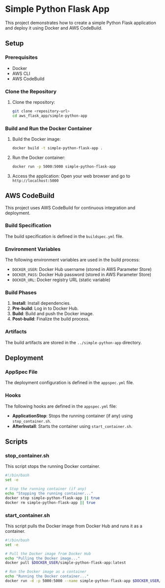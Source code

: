 # Simple Python Flask App

This project demonstrates how to create a simple Python Flask application and deploy it using Docker and AWS CodeBuild.

## Setup

### Prerequisites

- Docker
- AWS CLI
- AWS CodeBuild

### Clone the Repository

1. Clone the repository:
    ```sh
    git clone <repository-url>
    cd aws_flask_app/simple-python-app
    ```

### Build and Run the Docker Container

1. Build the Docker image:
    ```sh
    docker build -t simple-python-flask-app .
    ```

2. Run the Docker container:
    ```sh
    docker run -p 5000:5000 simple-python-flask-app
    ```

3. Access the application:
    Open your web browser and go to `http://localhost:5000`

## AWS CodeBuild

This project uses AWS CodeBuild for continuous integration and deployment.

### Build Specification

The build specification is defined in the `buildspec.yml` file.

### Environment Variables

The following environment variables are used in the build process:

- `DOCKER_USER`: Docker Hub username (stored in AWS Parameter Store)
- `DOCKER_PASS`: Docker Hub password (stored in AWS Parameter Store)
- `DOCKER_URL`: Docker registry URL (static variable)

### Build Phases

1. **Install**: Install dependencies.
2. **Pre-build**: Log in to Docker Hub.
3. **Build**: Build and push the Docker image.
4. **Post-build**: Finalize the build process.

### Artifacts

The build artifacts are stored in the `../simple-python-app` directory.

## Deployment

### AppSpec File

The deployment configuration is defined in the `appspec.yml` file.

### Hooks

The following hooks are defined in the `appspec.yml` file:

- **ApplicationStop**: Stops the running container (if any) using `stop_container.sh`.
- **AfterInstall**: Starts the container using `start_container.sh`.

## Scripts

### stop_container.sh

This script stops the running Docker container.

```bash
#!/bin/bash
set -e

# Stop the running container (if any)
echo "Stopping the running container..."
docker stop simple-python-flask-app || true
docker rm simple-python-flask-app || true
```

### start_container.sh

This script pulls the Docker image from Docker Hub and runs it as a container.

```bash
#!/bin/bash
set -e

# Pull the Docker image from Docker Hub
echo "Pulling the Docker image..."
docker pull $DOCKER_USER/simple-python-flask-app:latest

# Run the Docker image as a container
echo "Running the Docker container..."
docker run -d -p 5000:5000 --name simple-python-flask-app $DOCKER_USER/simple-python-flask-app:latest
```
